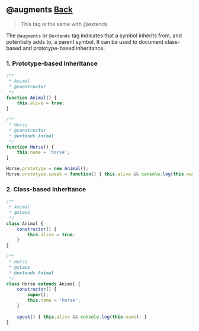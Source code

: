 ## @augments [Back](../jsdoc.md)

> This tag is the same with @extends

The `@augments` or `@extends` tag indicates that a symbol inherits from, and potentially adds to, a parent symbol. It can be used to document class-based and prototype-based inheritance.

### 1. Prototype-based Inheritance

```js
/**
 * Animal
 * @constructor
 */
function Animal() {
    this.alive = true;
}

/**
 * Horse
 * @constructor
 * @extends Animal 
 */
function Horse() {
    this.name = 'horse';
}

Horse.prototype = new Animal();
Horse.prototype.speak = function() { this.alive && console.log(this.name); };
```

### 2. Class-based Inheritance

```js
/**
 * Animal
 * @class 
 */
class Animal {
    constructor() {
        this.alive = true;
    }
}

/**
 * Horse
 * @class
 * @extends Animal 
 */
class Horse extends Animal {
    constructor() {
        super();
        this.name = 'horse';
    }
    
    speak() { this.alive && console.log(this.name); }
}
```
